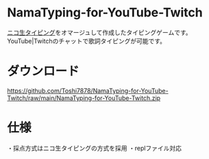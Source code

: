 
# NamaTyping-for-YouTube-Twitch

<a href="https://github.com/jz5/namatyping
">ニコ生タイピング</a>をオマージュして作成したタイピングゲームです。
YouTube|Twitchのチャットで歌詞タイピングが可能です。

# ダウンロード
https://github.com/Toshi7878/NamaTyping-for-YouTube-Twitch/raw/main/NamaTyping-for-YouTube-Twitch.zip

# 仕様
・採点方式はニコ生タイピングの方式を採用
・replファイル対応


